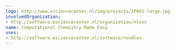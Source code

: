 ```yaml
---
logo: http://www.esciencecenter.nl/img/projects/1P041-large.jpg
involvedOrganization:
- http://software.esciencecenter.nl/organization/nlesc
name: Computational Chemistry Made Easy
uses:
- http://software.esciencecenter.nl/software/noodles
---
```


